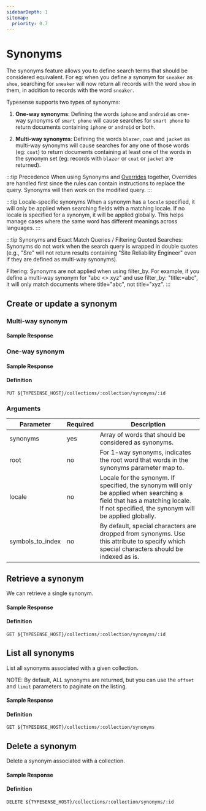 ```yaml
---
sidebarDepth: 1
sitemap:
  priority: 0.7
---
```


# Synonyms
The synonyms feature allows you to define search terms that should be considered equivalent. For eg: when you define a synonym for `sneaker` as `shoe`, searching for `sneaker` will now return all records with the word `shoe` in them, in addition to records with the word `sneaker`.

Typesense supports two types of synonyms:

1. **One-way synonyms**: Defining the words `iphone` and `android` as one-way synonyms of `smart phone` will cause searches for `smart phone` to return documents containing `iphone` or `android` or both.

2. **Multi-way synonyms**: Defining the words `blazer`, `coat` and `jacket` as multi-way synonyms will cause searches for any one of those words (eg: `coat`) to return documents containing at least one of the words in the synonym set (eg: records with `blazer` or `coat` or `jacket` are returned).

:::tip Precedence
When using Synonyms and [Overrides](./curation.md) together, Overrides are handled first since the rules can contain instructions to replace the query. Synonyms will then work on the modified query.
:::

:::tip Locale-specific synonyms
When a synonym has a `locale` specified, it will only be applied when searching fields with a matching locale. If no locale is specified for a synonym, it will be applied globally. This helps manage cases where the same word has different meanings across languages.
:::

:::tip Synonyms and Exact Match Queries / Filtering
Quoted Searches: Synonyms do not work when the search query is wrapped in double quotes (e.g., "Sre" will not return results containing "Site Reliability Engineer" even if they are defined as multi-way synonyms).

Filtering: Synonyms are not applied when using filter_by. For example, if you define a multi-way synonym for "abc <> xyz" and use filter_by: "title:=abc", it will only match documents where title="abc", not title="xyz".
:::

## Create or update a synonym

### Multi-way synonym

<Tabs :tabs="['JavaScript','PHP','Python','Ruby','Dart','Java','Go','Swift','Shell']">
  <template v-slot:JavaScript>

```js
synonym = {
  "synonyms": ["blazer", "coat", "jacket"]
}

// Creates/updates a synonym called `coat-synonyms` in the `products` collection
client.collections('products').synonyms().upsert('coat-synonyms', synonym)
```

  </template>

  <template v-slot:PHP>

```php
$synonym = [
  "synonyms" => ["blazer", "coat", "jacket"]
];

# Creates/updates a synonym called `coat-synonyms` in the `products` collection
$client->collections['products']->synonyms->upsert('coat-synonyms', $synonym);
```

  </template>
  <template v-slot:Python>

```py
synonym = {
  "synonyms": ["blazer", "coat", "jacket"]
}

# Creates/updates a synonym called `coat-synonyms` in the `products` collection
client.collections['products'].synonyms.upsert('coat-synonyms', synonym)
```

  </template>
  <template v-slot:Ruby>

```rb
synonym = {
  "synonyms" => ["blazer", "coat", "jacket"]
}

# Creates/updates a synonym called `coat-synonyms` in the `products` collection
client.collections['products'].synonyms.upsert('coat-synonyms', synonym)
```

  </template>
  <template v-slot:Dart>

```dart
final synonym = {
  "synonyms": ["blazer", "coat", "jacket"]
};

// Creates/updates a synonym called `coat-synonyms` in the `products` collection
await client.collection('products').synonyms.upsert('coat-synonyms', synonym);
```

  </template>
  <template v-slot:Java>

```java
SearchSynonymSchema synonym = new SearchSynonymSchema();
synonym.addSynonymsItem("blazer").addSynonymsItem("coat").addSynonymsItem("jacket");

// Creates/updates a synonym called `coat-synonyms` in the `products` collection
client.collections("products").synonyms().upsert("coat-synonyms", synonym);
```

  </template>
  <template v-slot:Go>

```go
synonym := &api.SearchSynonymSchema{
  Synonyms: []string{"blazer", "coat", "jacket"},
}

// Creates/updates a synonym called `coat-synonyms` in the `products` collection
client.Collection("products").Synonyms().Upsert(context.Background(), "coat-synonyms", synonym)
```

  </template>
  <template v-slot:Swift>

```swift
let synonymSchema = SearchSynonymSchema(synonyms: ["blazer", "coat", "jacket"])

// Creates/updates a synonym called `coat-synonyms` in the `products` collection
let (searchSynonym, response) = try await client.collection(name: "products").synonyms().upsert(id: "coat-synonyms", synonymSchema)
```

  </template>
  <template v-slot:Shell>

```bash
curl "http://localhost:8108/collections/products/synonyms/coat-synonyms" -X PUT \
-H "Content-Type: application/json" \
-H "X-TYPESENSE-API-KEY: ${TYPESENSE_API_KEY}" -d '{
  "synonyms": ["blazer", "coat", "jacket"]
}'
```

  </template>
</Tabs>

#### Sample Response

<Tabs :tabs="['JSON']">
  <template v-slot:JSON>

```json
{
  "id": "coat-synonyms",
  "synonyms": ["blazer", "coat", "jacket"]
}
```

  </template>
</Tabs>

### One-way synonym

<Tabs :tabs="['JavaScript','PHP','Python','Ruby','Dart','Java','Go','Swift','Shell']">
  <template v-slot:JavaScript>

```js
synonym = {
  "root": "smart phone",
  "synonyms": ["iphone", "android"]
}

// Creates/updates a synonym called `smart-phone-synonyms` in the `products` collection
client.collections('products').synonyms().upsert('smart-phone-synonyms', synonym)
```

  </template>

  <template v-slot:PHP>

```php
$synonym = [
  'root' => 'smart phone',
  'synonyms' => ['iphone', 'android'],
];

// Creates/updates a synonym called `smart-phone-synonyms` in the `products` collection
$client->collections['products']->synonyms->upsert('smart-phone-synonyms', $synonym);
```

  </template>
  <template v-slot:Python>

```py
synonym = {
  "root": "smart phone",
  "synonyms": ["iphone", "android"]
}

# Creates/updates a synonym called `smart-phone-synonyms` in the `products` collection
client.collections('products').synonyms.upsert('smart-phone-synonyms', synonym)
```

  </template>
  <template v-slot:Ruby>

```rb
synonym = {
  "root": "smart phone",
  "synonyms": ["iphone", "android"]
}

# Creates/updates a synonym called `smart-phone-synonyms` in the `products` collection
client.collections('products').synonyms.upsert('smart-phone-synonyms', synonym)
```

  </template>
  <template v-slot:Dart>

```dart
final synonym = {
  "root": "smart phone",
  "synonyms": ["iphone", "android"]
};

// Creates/updates a synonym called `smart-phone-synonyms` in the `products` collection
await client.collection('products').synonyms.upsert('smart-phone-synonyms', synonym);
```

  </template>
  <template v-slot:Java>

```java
SearchSynonymSchema synonym = new SearchSynonymSchema();
synonym.addSynonymsItem("iphone").addSynonymsItem("android");
synonym.root("smart phone");

// Creates/updates a synonym called `smart-phone-synonyms` in the `products` collection
client.collections("products").synonyms().upsert("smart-phone-synonyms", synonym);
```

  </template>
  <template v-slot:Go>

```go
synonym := &api.SearchSynonymSchema{
  Root:     pointer.String("smart phone"),
  Synonyms: []string{"iphone", "android"},
}

// Creates/updates a synonym called `smart-phone-synonyms` in the `products` collection
client.Collection("products").Synonyms().Upsert(context.Background(), "smart-phone-synonyms", synonym)
```

  </template>
  <template v-slot:Swift>

```swift
let synonymSchema = SearchSynonymSchema(
  root: "smart phone",
  synonyms: ["iphone", "android"]
)

// Creates/updates a synonym called `smart-phone-synonyms` in the `products` collection
let (searchSynonym, response) = try await client.collection(name: "products").synonyms().upsert(id: "smart-phone-synonyms", synonymSchema)
```

  </template>
  <template v-slot:Shell>

```bash
curl "http://localhost:8108/collections/products/synonyms/smart-phone-synonyms" -X PUT \
-H "Content-Type: application/json" \
-H "X-TYPESENSE-API-KEY: ${TYPESENSE_API_KEY}" -d '{
    "root": "smart phone",
    "synonyms": ["iphone", "android"]
}'
```

  </template>
</Tabs>

#### Sample Response

<Tabs :tabs="['JSON']">
  <template v-slot:JSON>

```json
{
  "id":"smart-phone-synonyms",
  "root":"smart phone",
  "synonyms": ["iphone", "android"],
  "locale": "",
  "symbols_to_index": []
}
```

  </template>
</Tabs>

#### Definition
`PUT ${TYPESENSE_HOST}/collections/:collection/synonyms/:id`

### Arguments
| Parameter        | Required | Description                                                                                                                                                                       |
|------------------|----------|-----------------------------------------------------------------------------------------------------------------------------------------------------------------------------------|
| synonyms         | yes      | Array of words that should be considered as synonyms.                                                                                                                             |
| root             | no       | For 1-way synonyms, indicates the root word that words in the synonyms parameter map to.                                                                                          |
| locale           | no       | Locale for the synonym. If specified, the synonym will only be applied when searching a field that has a matching locale. If not specified, the synonym will be applied globally. |
| symbols_to_index | no       | By default, special characters are dropped from synonyms. Use this attribute to specify which special characters should be indexed as is.                                         |

## Retrieve a synonym
We can retrieve a single synonym.

<Tabs :tabs="['JavaScript','PHP','Python','Ruby','Dart','Java','Go','Swift','Shell']">
  <template v-slot:JavaScript>

```js
client.collections('products').synonyms('coat-synonyms').retrieve()
```

  </template>

  <template v-slot:PHP>

```php
$client->collections['products']->synonyms['coat-synonyms']->retrieve();
```

  </template>
  <template v-slot:Python>

```py
client.collections('products').synonyms['coat-synonyms'].retrieve
```

  </template>
  <template v-slot:Ruby>

```rb
client.collections('products').synonyms['coat-synonyms'].retrieve
```

  </template>
  <template v-slot:Dart>

```dart
await client.collection('products').synonym('coat-synonyms').retrieve();
```

  </template>
  <template v-slot:Java>

```java
SearchSynonym searchSynonym = client.collections("products").synonyms("coat-synonyms").retrieve();
```

  </template>
  <template v-slot:Go>

```go
client.Collection("products").Synonym("coat-synonyms").Retrieve(context.Background())
```

  </template>
  <template v-slot:Swift>

```swift
let (searchSynonym, response) = try await client.collection(name: "products").synonyms().retrieve(id: "coat-synonyms")
```

  </template>
  <template v-slot:Shell>

```bash
curl -H "X-TYPESENSE-API-KEY: ${TYPESENSE_API_KEY}" "http://localhost:8108/collections/products/synonyms"
```

  </template>
</Tabs>

#### Sample Response

<Tabs :tabs="['JSON']">
  <template v-slot:JSON>

```json
{
  "id": "coat-synonyms",
  "root":"",
  "synonyms": ["blazer", "coat", "jacket"]
}
```

  </template>
</Tabs>

#### Definition
`GET ${TYPESENSE_HOST}/collections/:collection/synonyms/:id`

## List all synonyms
List all synonyms associated with a given collection.

NOTE: By default, ALL synonyms are returned, but you can use the `offset` and `limit` parameters to
paginate on the listing.

<Tabs :tabs="['JavaScript','PHP','Python','Ruby','Dart','Java','Go','Swift','Shell']">
  <template v-slot:JavaScript>

```js
client.collections('products').synonyms().retrieve()
```

  </template>

  <template v-slot:PHP>

```php
$client->collections['products']->synonyms->retrieve();
```

  </template>
  <template v-slot:Python>

```py
client.collections['products'].synonyms.retrieve()
```

  </template>
  <template v-slot:Ruby>

```rb
client.collections['products'].synonyms.retrieve
```

  </template>
  <template v-slot:Dart>

```dart
await client.collection('products').synonyms.retrieve();
```

  </template>
  <template v-slot:Java>

```java
SearchSynonymsResponse searchSynonymsResponse =  client.collections("products").synonyms().retrieve();
```

  </template>
  <template v-slot:Go>

```go
client.Collection("products").Synonyms().Retrieve(context.Background())
```

  </template>
  <template v-slot:Swift>

```swift
let (searchSynonyms, response) = try await client.collection(name: "products").synonyms().retrieve()
```

  </template>
  <template v-slot:Shell>

```bash
curl -H "X-TYPESENSE-API-KEY: ${TYPESENSE_API_KEY}" \
"http://localhost:8108/collections/products/synonyms"
```

  </template>
</Tabs>

#### Sample Response

<Tabs :tabs="['JSON']">
  <template v-slot:JSON>

```json
{
  "synonyms": [
    {
      "id": "coat-synonyms",
      "root": "",
      "synonyms": ["blazer", "coat", "jacket"]
    }
  ]
}
```

  </template>
</Tabs>

#### Definition
`GET ${TYPESENSE_HOST}/collections/:collection/synonyms`

## Delete a synonym
Delete a synonym associated with a collection.

<Tabs :tabs="['JavaScript','PHP','Python','Ruby','Dart','Java','Go','Swift','Shell']">
  <template v-slot:JavaScript>

```js
client.collections('products').synonyms('coat-synonyms').delete()
```

  </template>

  <template v-slot:PHP>

```php
$client->collections['products']->synonyms['coat-synonyms']->delete();
```

  </template>
  <template v-slot:Python>

```py
client.collections['products'].synonyms['coat-synonyms'].delete()
```

  </template>
  <template v-slot:Ruby>

```rb
client.collections['products'].synonyms['coat-synonyms'].delete
```

  </template>
  <template v-slot:Dart>

```dart
await client.collection('products').synonym('coat-synonyms').delete();
```

  </template>
  <template v-slot:Java>

```java
SearchSynonym searchSynonym = client.collections("products").synonyms("coat-synonyms").delete();
```

  </template>
  <template v-slot:Go>

```go
client.Collection("products").Synonym("coat-synonyms").Delete(context.Background())
```

  </template>
  <template v-slot:Swift>

```swift
let (searchSynonym, response) = try await client.collection(name: "products").synonyms().delete(id: "coat-synonyms")
```

  </template>
  <template v-slot:Shell>

```bash
curl "http://localhost:8108/collections/products/synonyms/coat-synonyms" -X DELETE \
-H "X-TYPESENSE-API-KEY: ${TYPESENSE_API_KEY}"
```

  </template>
</Tabs>

#### Sample Response

<Tabs :tabs="['JSON']">
  <template v-slot:JSON>

```json
{
  "id": "coat-synonyms"
}
```

  </template>
</Tabs>

#### Definition
`DELETE ${TYPESENSE_HOST}/collections/:collection/synonyms/:id`
